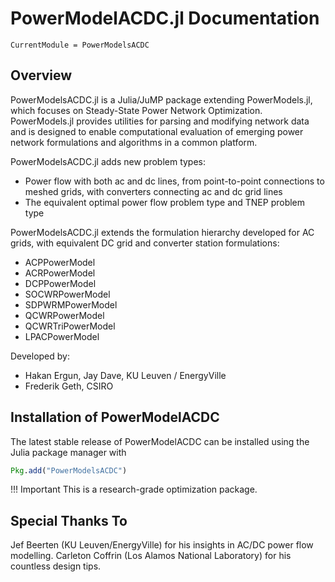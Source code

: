 # PowerModelACDC.jl Documentation

```@meta
CurrentModule = PowerModelsACDC
```

## Overview

PowerModelsACDC.jl is a Julia/JuMP package extending PowerModels.jl, which focuses on Steady-State Power Network Optimization. PowerModels.jl provides utilities for parsing and modifying network data and is designed to enable computational evaluation of emerging power network formulations and algorithms in a common platform.

PowerModelsACDC.jl adds new problem types:
- Power flow with both ac and dc lines, from point-to-point connections to meshed grids, with converters connecting ac and dc grid lines
- The equivalent optimal power flow problem type and TNEP problem type

PowerModelsACDC.jl extends the formulation hierarchy developed for AC grids, with equivalent DC grid and converter station formulations:
- ACPPowerModel
- ACRPowerModel
- DCPPowerModel
- SOCWRPowerModel
- SDPWRMPowerModel
- QCWRPowerModel
- QCWRTriPowerModel
- LPACPowerModel

Developed by:
- Hakan Ergun, Jay Dave, KU Leuven / EnergyVille
- Frederik Geth, CSIRO

## Installation of PowerModelACDC

The latest stable release of PowerModelACDC can be installed using the Julia package manager with

```julia
Pkg.add("PowerModelsACDC")
```
!!! Important
    This is a research-grade optimization package.

## Special Thanks To
Jef Beerten (KU Leuven/EnergyVille) for his insights in AC/DC power flow modelling.
Carleton Coffrin (Los Alamos National Laboratory) for his countless design tips.  
